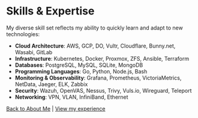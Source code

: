 # Skills & Expertise

My diverse skill set reflects my ability to quickly learn and adapt to new technologies:

- **Cloud Architecture**: AWS, GCP, DO, Vultr, Cloudflare, Bunny.net, Wasabi, GitLab
- **Infrastructure**: Kubernetes, Docker, Proxmox, ZFS, Ansible, Terraform
- **Databases**: PostgreSQL, MySQL, SQLite, MongoDB
- **Programming Languages**: Go, Python, Node.js, Bash
- **Monitoring & Observability**: Grafana, Prometheus, VictoriaMetrics, NetData, Jaeger, ELK, Zabbix
- **Security**: Wazuh, OpenVAS, Nessus, Trivy, Vuls.io, Wireguard, Teleport
- **Networking**: VPN, VLAN, InfiniBand, Ethernet

[Back to About Me](/about) | [View my experience](/experience)
